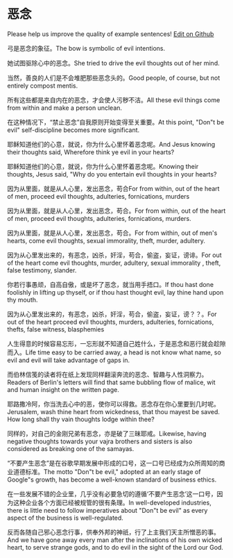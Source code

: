 # 恶念

Please help us improve the quality of example sentences! [Edit on Github](https://github.com/jiyushe/jiyu-example-sentence-source/blob/main/chinese/enian.md)

<p><span class="chinese">弓是恶念的象征。</span><span class="english">The bow is symbolic of evil intentions.</span></p>

<p><span class="chinese">她试图驱除心中的恶念。</span><span class="english">She tried to drive the evil thoughts out of her mind.</span></p>

<p><span class="chinese">当然，善良的人们是不会堆肥那些恶念头的。</span><span class="english">Good people, of course, but not entirely compost mentis.</span></p>

<p><span class="chinese">所有这些都是来自内在的恶念，才会使人污秽不洁。</span><span class="english">All these evil things come from within and make a person unclean.</span></p>

<p><span class="chinese">在这种情况下，“禁止恶念”自我原则开始变得至关重要。</span><span class="english">At this point, "Don"t be evil" self-discipline becomes more significant.</span></p>

<p><span class="chinese">耶稣知道他们的心意，就说，你为什么心里怀着恶念呢。</span><span class="english">And Jesus knowing their thoughts said, Wherefore think ye evil in your hearts?</span></p>

<p><span class="chinese">耶稣知道他们的心意，就说，你为什么心里怀着恶念呢。</span><span class="english">Knowing their thoughts, Jesus said, "Why do you entertain evil thoughts in your hearts?</span></p>

<p><span class="chinese">因为从里面，就是从人心里，发出恶念，苟合</span><span class="english">For from within, out of the heart of men, proceed evil thoughts, adulteries, fornications, murders</span></p>

<p><span class="chinese">因为从里面，就是从人心里，发出恶念，苟合。</span><span class="english">For from within, out of the heart of men, proceed evil thoughts, adulteries, fornications, murders.</span></p>

<p><span class="chinese">因为从里面，就是从人心里，发出恶念，苟合。</span><span class="english">For from within, out of men's hearts, come evil thoughts, sexual immorality, theft, murder, adultery.</span></p>

<p><span class="chinese">因为从心里发出来的，有恶念，凶杀，奸淫，苟合，偷盗，妄证，谤诽。</span><span class="english">For out of the heart come evil thoughts, murder, adultery, sexual immorality , theft, false testimony, slander.</span></p>

<p><span class="chinese">你若行事愚顽，自高自傲，或是坏了恶念，就当用手捂口。</span><span class="english">If thou hast done foolishly in lifting up thyself, or if thou hast thought evil, lay thine hand upon thy mouth.</span></p>

<p><span class="chinese">因为从心里发出来的，有恶念，凶杀，奸淫，苟合，偷盗，妄证，谤？？。</span><span class="english">For out of the heart proceed evil thoughts, murders, adulteries, fornications, thefts, false witness, blasphemies</span></p>

<p><span class="chinese">人生得意的时候容易忘形，一忘形就不知道自己姓什么，于是恶念和恶行就会趁隙而入。</span><span class="english">Life time easy to be carried away, a head is not know what name, so evil and evil will take advantage of gaps in.</span></p>

<p><span class="chinese">而伯林信笺的读者将在纸上发现同样翻滚奔流的恶念、智趣与人性洞察力。</span><span class="english">Readers of Berlin's letters will find that same bubbling flow of malice, wit and human insight on the written page.</span></p>

<p><span class="chinese">耶路撒冷阿，你当洗去心中的恶，使你可以得救。恶念存在你心里要到几时呢。</span><span class="english">Jerusalem, wash thine heart from wickedness, that thou mayest be saved. How long shall thy vain thoughts lodge within thee?</span></p>

<p><span class="chinese">同样的，对自己的金刚兄弟有恶念，亦是破了三昧耶戒。</span><span class="english">Likewise, having negative thoughts towards your vajra brothers and sisters is also considered as breaking one of the samayas.</span></p>

<p><span class="chinese">“不要产生恶念”是在谷歌早期发展中形成的口号，这一口号已经成为众所周知的商业道德标准。</span><span class="english">The motto "Don"t be evil," adopted at an early stage of Google"s growth, has become a well-known standard of business ethics.</span></p>

<p><span class="chinese">在一些发展不错的企业里，几乎没有必要急切的遵循‘不要产生恶念’这一口号，因为这种企业各个方面已经被规管的很有条理。</span><span class="english">In well-developed industries, there is little need to follow imperatives about "Don"t be evil" as every aspect of the business is well-regulated.</span></p>

<p><span class="chinese">反而各随自己邪心恶念行事，供奉外邦的神祇，行了上主我们天主所憎恶的事。</span><span class="english">And we have gone away every man after the inclinations of his own wicked heart, to serve strange gods, and to do evil in the sight of the Lord our God.</span></p>

